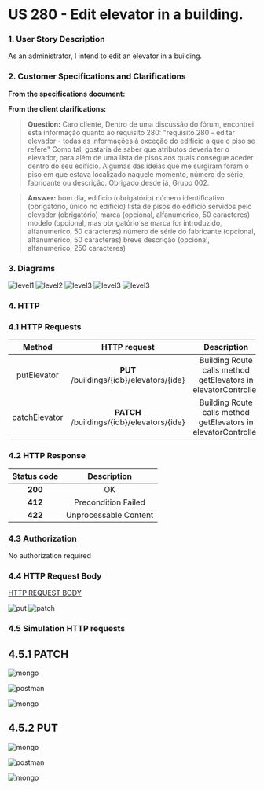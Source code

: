 # US 280 - Edit elevator in a building.

### 1. User Story Description

As an administrator, I intend to edit an elevator in a building.

### 2. Customer Specifications and Clarifications

**From the specifications document:**

**From the client clarifications:**

> **Question:** Caro cliente,
Dentro de uma discussão do fórum, encontrei esta informação quanto ao requisito 280:
"requisito 280 - editar elevador - todas as informações à exceção do edificio a que o piso se refere"
Como tal, gostaria de saber que atributos deveria ter o elevador, para além de uma lista de pisos aos quais consegue aceder dentro do seu edifício. Algumas das ideias que me surgiram foram o piso em que estava localizado naquele momento, número de série, fabricante ou descrição.
Obrigado desde já,
Grupo 002.

> **Answer:**
bom dia,
edificio (obrigatório)
número identificativo (obrigatório, único no edificio)
lista de pisos do edificio servidos pelo elevador (obrigatório)
marca (opcional, alfanumerico, 50 caracteres)
modelo (opcional, mas obrigatório se marca for introduzido, alfanumerico, 50 caracteres)
número de série do fabricante (opcional, alfanumerico, 50 caracteres)
breve descrição (opcional, alfanumerico, 250 caracteres)


### 3. Diagrams

![level1](level1/process-view.svg)
![level2](level2/process-view.svg)
![level3](level3/process-view-put.svg)
![level3](level3/process-view-patch.svg)
![level3](level3/class-diagram.svg)

### 4. HTTP

### 4.1 HTTP Requests

|    Method     |                HTTP request                |                          Description                           |
|:-------------:|:------------------------------------------:|:--------------------------------------------------------------:|
|  putElevator  |  **PUT** /buildings/{idb}/elevators/{ide}  | Building Route calls method getElevators in elevatorController |
| patchElevator | **PATCH** /buildings/{idb}/elevators/{ide} | Building Route calls method getElevators in elevatorController |

### 4.2 HTTP Response
| Status code |      Description      |
|:-----------:|:---------------------:|
|   **200**   |          OK           |
|   **412**   |  Precondition Failed  |
|   **422**   | Unprocessable Content |

### 4.3 Authorization

No authorization required

### 4.4 HTTP Request Body

[HTTP REQUEST BODY](./README/test.elevators.txt)

![put](README/put_route.JPG)
![patch](README/patch_route.JPG)

### 4.5 Simulation HTTP requests

## 4.5.1 PATCH

![mongo](README/mongo_inicial.JPG)

![postman](README/postman_PATCH.JPG)

![mongo](README/mongo_PATCH.JPG)

## 4.5.2 PUT

![mongo](README/mongo_inicial.JPG)

![postman](README/postman_PUT.JPG)

![mongo](README/mongo_PUT.JPG)





